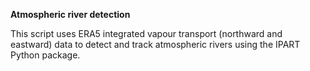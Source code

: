 **Atmospheric river detection**

This script uses ERA5 integrated vapour transport (northward and eastward) data to detect and track atmospheric rivers using the IPART Python package.

